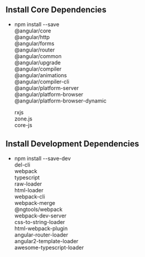 ## Install Core Dependencies

- npm install --save  
  @angular/core  
  @angular/http  
  @angular/forms  
  @angular/router  
  @angular/common  
  @angular/upgrade  
  @angular/compiler  
  @angular/animations  
  @angular/compiler-cli  
  @angular/platform-server  
  @angular/platform-browser  
  @angular/platform-browser-dynamic  


  rxjs  
  zone.js  
  core-js

## Install Development Dependencies

  - npm install --save-dev  
    del-cli  
    webpack  
    typescript  
    raw-loader  
    html-loader  
    webpack-cli  
    webpack-merge  
    @ngtools/webpack  
    webpack-dev-server  
    css-to-string-loader  
    html-webpack-plugin  
    angular-router-loader  
    angular2-template-loader  
    awesome-typescript-loader  